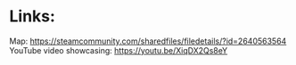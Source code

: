 # Links:
Map: https://steamcommunity.com/sharedfiles/filedetails/?id=2640563564
YouTube video showcasing: https://youtu.be/XiqDX2Qs8eY
